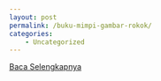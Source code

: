 ```yaml
---
layout: post
permalink: /buku-mimpi-gambar-rokok/
categories:
    - Uncategorized
---
```


[Baca Selengkapnya](/04)